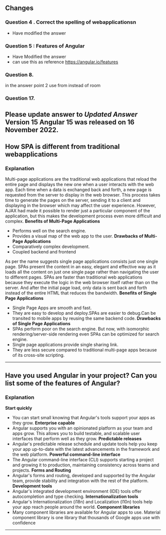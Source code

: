 ## Changes 
### Question 4 . Correct the spelling of webapplicationsn 
- Have modified the answer
### Question 5 : Features of Angular 
- Have Modified the answer
- can use this as reference https://angular.io/features
### Question 8. 
in the answer point 2 use from instead of room
### Question 17. 
Please update answer to 
*Updated Answer*
Version 15
Angular 15 was released on 16 November 2022.
---

## How SPA is different from traditional webapplications

### Explanation
Multi-page applications are the traditional web applications that reload the entire page and displays the new one when a user interacts with the web app. Each time when a data is exchanged back and forth, a new page is requested from the server to display in the web browser. This process takes time to generate the pages on the server, sending it to a client and displaying in the browser which may affect the user experience. However, AJAX had made it possible to render just a particular component of the application, but this makes the development process even more difficult and complex.
**Benefits of Multi-Page Applications**
 - Performs well on the search engine.
 - Provides a visual map of the web app to the user.
 **Drawbacks of Multi-Page Applications** 
 - Comparatively complex development.
 - Coupled backend and frontend

As per the name suggests single page applications consists just one single page. SPAs present the content in an easy, elegant and effective way as it loads all the content on just one single page rather than navigating the user to different pages. SPAs are faster than traditional web applications because they execute the logic in the web browser itself rather than on the server. And after the initial page load, only data is sent back and forth instead of the entire HTML that reduces the bandwidth. 
**Benefits of Single Page Applications**
- Single Page Apps are smooth and fast.
- They are easy to develop and deploy.SPAs are easier to debug.Can be transited to mobile apps by reusing the same backend code.
**Drawbacks of Single Page Applications**
- SPAs perform poor on the search engine. But now, with isomorphic rendering/server-side rendering even SPAs can be optimized for search engine.
- Single page applications provide single sharing link.
- They are less secure compared to traditional multi-page apps because of its cross-site scripting.
---
## Have you used Angular in your project? Can you list some of the features of Angular?

### Explanation
**Start quickly**
- You can start small knowing that Angular's tools support your apps as they grow.
**Enterprise capable**
- Angular supports you with an opinionated platform as your team and apps grow. This allows you to build testable, and scalable user interfaces that perform well as they grow.
**Predictable releases**
- Angular's predictable release schedule and update tools help you keep your app up-to-date with the latest advancements in the framework and the web platform.
**Powerful command-line interface**
- The Angular command-line interface (CLI) supports starting a project and growing it to production, maintaining consistency across teams and projects.
**Forms and Routing**
- Angular's forms and routing, developed and supported by the Angular team, provide stability and integration with the rest of the platform.
**Development tools**
- Angular's integrated development environment (IDE) tools offer autocompletion and type checking.
**Internationalization tools**
- Angular's Internationalization (i18n) and Localization (l10n) tools help your app reach people around the world.
**Component libraries**
- Many component libraries are available for Angular apps to use. Material component library is one library that thousands of Google apps use with confidence
---
